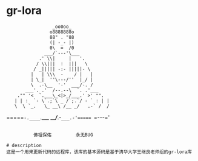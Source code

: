 # gr-lora

                     _oo0oo_
                    o8888888o
                    88" . "88
                    (| -_- |)
                    0\  =  /0
                  ___/`---'\___
                .' \\|     |   '.
               / \\|||  :  |||   \
              / _||||| -:- |||||- \
             |   | \\\  -    / |   |
             | \_|  ''\---/''  |_/ |
             \  .-\__  '-'  ___/-. /
           ___'. .'  /--.--\  `. .'___
        ."" '<  `.___\_<|>_/___.' >' "".
       | | :  `- \`.;`\ _ /`;.`/ - ` : | |
       \  \ `_.   \_ __\ /__ _/   .-` /  /
   =====`-.____`.___ \_____/___.-`___.-'=====
                     `=---='
   ~~~~~~~~~~~~~~~~~~~~~~~~~~~~~~~~~~~~~~~~~~~

             佛祖保佑         永无BUG 

# description
这是一个用来更新代码的远程库，该库的基本源码是基于清华大学王继良老师组的gr-lora库